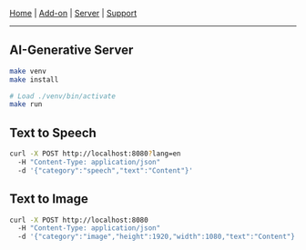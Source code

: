 [Home](/btt-ai/) |
[Add-on](/btt-ai/addon) |
[Server](/btt-ai/server) |
[Support](https://github.com/moixllik/btt-ai/issues)

---

## AI-Generative Server

```bash
make venv
make install

# Load ./venv/bin/activate
make run
```


## Text to Speech

```bash
curl -X POST http://localhost:8080?lang=en
  -H "Content-Type: application/json"
  -d '{"category":"speech","text":"Content"}'
```
         
## Text to Image

```bash
curl -X POST http://localhost:8080
  -H "Content-Type: application/json"
  -d '{"category":"image","height":1920,"width":1080,"text":"Content"}'
```
